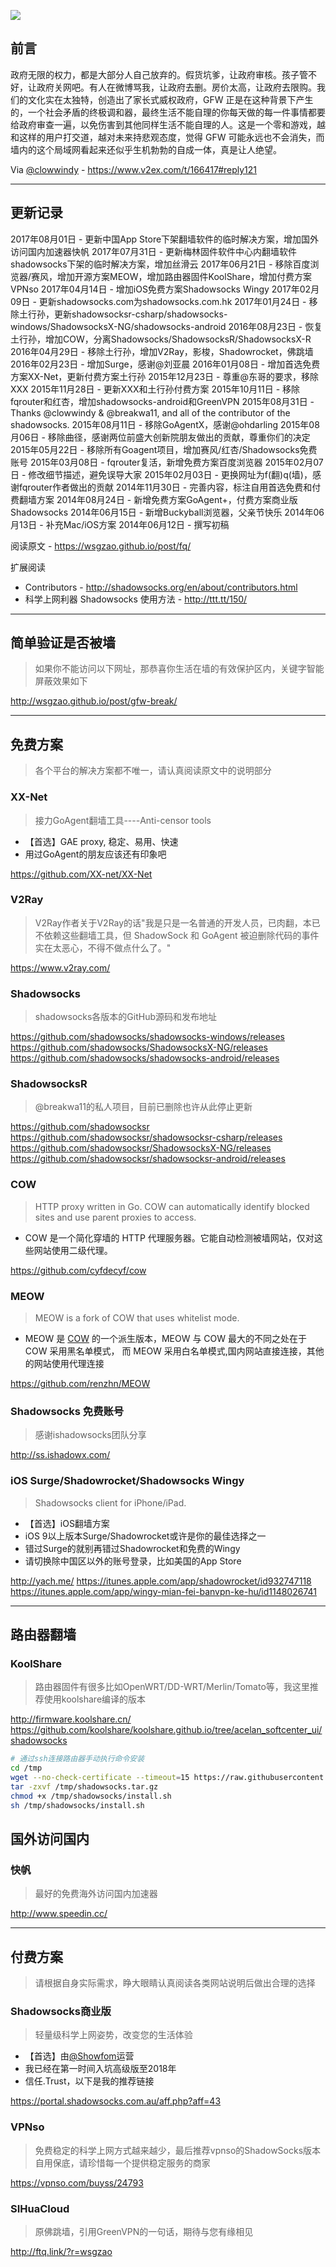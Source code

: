 ![](http://i.v2ex.co/Ur503skA.jpeg)

## 前言

政府无限的权力，都是大部分人自己放弃的。假货坑爹，让政府审核。孩子管不好，让政府关网吧。有人在微博骂我，让政府去删。房价太高，让政府去限购。我们的文化实在太独特，创造出了家长式威权政府，GFW 正是在这种背景下产生的，一个社会矛盾的终极调和器，最终生活不能自理的你每天做的每一件事情都要给政府审查一遍，以免伤害到其他同样生活不能自理的人。这是一个零和游戏，越和这样的用户打交道，越对未来持悲观态度，觉得 GFW 可能永远也不会消失，而墙内的这个局域网看起来还似乎生机勃勃的自成一体，真是让人绝望。

Via [@clowwindy](https://twitter.com/clowwindy) - https://www.v2ex.com/t/166417#reply121

---

## 更新记录

2017年08月01日 - 更新中国App Store下架翻墙软件的临时解决方案，增加国外访问国内加速器快帆
2017年07月31日 - 更新梅林固件软件中心内翻墙软件shadowsocks下架的临时解决方案，增加丝滑云
2017年06月21日 - 移除百度浏览器/赛风，增加开源方案MEOW，增加路由器固件KoolShare，增加付费方案VPNso
2017年04月14日 - 增加iOS免费方案Shadowsocks Wingy
2017年02月09日 - 更新shadowsocks.com为shadowsocks.com.hk
2017年01月24日 - 移除土行孙，更新shadowsocksr-csharp/shadowsocks-windows/ShadowsocksX-NG/shadowsocks-android
2016年08月23日 - 恢复土行孙，增加COW，分离Shadowsocks/ShadowsocksR/ShadowsocksX-R
2016年04月29日 - 移除土行孙，增加V2Ray，影梭，Shadowrocket，佛跳墙
2016年02月23日 - 增加Surge，感谢@刘亚晨
2016年01月08日 - 增加首选免费方案XX-Net，更新付费方案土行孙
2015年12月23日 - 尊重@东哥的要求，移除XXX
2015年11月28日 - 更新XXX和土行孙付费方案
2015年10月11日 - 移除fqrouter和红杏，增加shadowsocks-android和GreenVPN
2015年08月31日 - Thanks @clowwindy & @breakwa11, and all of the contributor of the shadowsocks.
2015年08月11日 - 移除GoAgentX，感谢@ohdarling
2015年08月06日 - 移除曲径，感谢两位前盛大创新院朋友做出的贡献，尊重你们的决定
2015年05月22日 - 移除所有Goagent项目，增加赛风/红杏/Shadowsocks免费账号
2015年03月08日 - fqrouter复活，新增免费方案百度浏览器
2015年02月07日 - 修改细节描述，避免误导大家
2015年02月03日 - 更换网址为f(翻)q(墙)，感谢fqrouter作者做出的贡献
2014年11月30日 - 完善内容，标注自用首选免费和付费翻墙方案
2014年08月24日 - 新增免费方案GoAgent+，付费方案商业版Shadowsocks
2014年06月15日 - 新增Buckyball浏览器，父亲节快乐
2014年06月13日 - 补充Mac/iOS方案
2014年06月12日 - 撰写初稿

阅读原文 - https://wsgzao.github.io/post/fq/

扩展阅读

- Contributors - http://shadowsocks.org/en/about/contributors.html
- 科学上网利器 Shadowsocks 使用方法 - http://ttt.tt/150/

---

## 简单验证是否被墙

>如果你不能访问以下网址，那恭喜你生活在墙的有效保护区内，关键字智能屏蔽效果如下

http://wsgzao.github.io/post/gfw-break/

----

## 免费方案

>各个平台的解决方案都不唯一，请认真阅读原文中的说明部分

### XX-Net

> 接力GoAgent翻墙工具----Anti-censor tools

- 【首选】GAE proxy, 稳定、易用、快速
- 用过GoAgent的朋友应该还有印象吧

https://github.com/XX-net/XX-Net

### V2Ray

> V2Ray作者关于V2Ray的话"我是只是一名普通的开发人员，已肉翻，本已不依赖这些翻墙工具，但 ShadowSock 和 GoAgent 被迫删除代码的事件实在太恶心，不得不做点什么了。"

https://www.v2ray.com/

### Shadowsocks

> shadowsocks各版本的GitHub源码和发布地址

https://github.com/shadowsocks/shadowsocks-windows/releases
https://github.com/shadowsocks/ShadowsocksX-NG/releases
https://github.com/shadowsocks/shadowsocks-android/releases

### ShadowsocksR

> @breakwa11的私人项目，目前已删除也许从此停止更新

https://github.com/shadowsocksr
https://github.com/shadowsocksr/shadowsocksr-csharp/releases
https://github.com/shadowsocksr/ShadowsocksX-NG/releases
https://github.com/shadowsocksr/shadowsocksr-android/releases

### COW

> HTTP proxy written in Go. COW can automatically identify blocked sites and use parent proxies to access.

- COW 是一个简化穿墙的 HTTP 代理服务器。它能自动检测被墙网站，仅对这些网站使用二级代理。

https://github.com/cyfdecyf/cow

### MEOW

> MEOW is a fork of COW that uses whitelist mode.

- MEOW 是 [COW](https://github.com/cyfdecyf/cow) 的一个派生版本，MEOW 与 COW 最大的不同之处在于COW 采用黑名单模式， 而 MEOW 采用白名单模式,国内网站直接连接，其他的网站使用代理连接

https://github.com/renzhn/MEOW

### Shadowsocks 免费账号

> 感谢ishadowsocks团队分享

http://ss.ishadowx.com/

### iOS Surge/Shadowrocket/Shadowsocks Wingy

>Shadowsocks client for iPhone/iPad.

- 【首选】iOS翻墙方案
- iOS 9以上版本Surge/Shadowrocket或许是你的最佳选择之一
- 错过Surge的就别再错过Shadowrocket和免费的Wingy
- 请切换除中国区以外的账号登录，比如美国的App Store

http://yach.me/
https://itunes.apple.com/app/shadowrocket/id932747118
https://itunes.apple.com/app/wingy-mian-fei-banvpn-ke-hu/id1148026741

---

## 路由器翻墙

### KoolShare

> 路由器固件有很多比如OpenWRT/DD-WRT/Merlin/Tomato等，我这里推荐使用koolshare编译的版本

http://firmware.koolshare.cn/
https://github.com/koolshare/koolshare.github.io/tree/acelan_softcenter_ui/shadowsocks

``` bash
# 通过ssh连接路由器手动执行命令安装
cd /tmp
wget --no-check-certificate --timeout=15 https://raw.githubusercontent.com/koolshare/koolshare.github.io/acelan_softcenter_ui/shadowsocks/shadowsocks.tar.gz
tar -zxvf /tmp/shadowsocks.tar.gz
chmod +x /tmp/shadowsocks/install.sh
sh /tmp/shadowsocks/install.sh
```

## 国外访问国内

### 快帆

> 最好的免费海外访问国内加速器

http://www.speedin.cc/

---

## 付费方案

>请根据自身实际需求，睁大眼睛认真阅读各类网站说明后做出合理的选择

### Shadowsocks商业版

>轻量级科学上网姿势，改变您的生活体验

- 【首选】由[@Showfom](http://ttt.tt/about/)运营
- 我已经在第一时间入坑高级版至2018年
- 信任.Trust，以下是我的推荐链接

https://portal.shadowsocks.com.au/aff.php?aff=43

### VPNso

> 免费稳定的科学上网方式越来越少，最后推荐vpnso的ShadowSocks版本自用保底，请珍惜每一个提供稳定服务的商家

https://vpnso.com/buyss/24793

### SIHuaCloud

> 原佛跳墙，引用GreenVPN的一句话，期待与您有缘相见

http://ftq.link/?r=wsgzao
